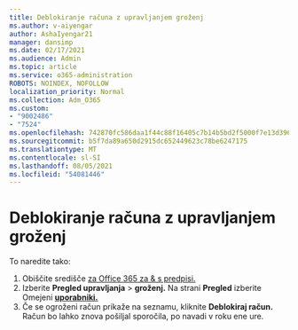 ```yaml
---
title: Deblokiranje računa z upravljanjem groženj
ms.author: v-aiyengar
author: AshaIyengar21
manager: dansimp
ms.date: 02/17/2021
ms.audience: Admin
ms.topic: article
ms.service: o365-administration
ROBOTS: NOINDEX, NOFOLLOW
localization_priority: Normal
ms.collection: Adm_O365
ms.custom:
- "9002486"
- "7524"
ms.openlocfilehash: 742870fc586daa1f44c88f16405c7b14b5bd2f5000f7e13d396ad6d43829acbd
ms.sourcegitcommit: b5f7da89a650d2915dc652449623c78be6247175
ms.translationtype: MT
ms.contentlocale: sl-SI
ms.lasthandoff: 08/05/2021
ms.locfileid: "54081446"
---
```

# <a name="unblock-an-account-by-using-threat-management"></a>Deblokiranje računa z upravljanjem groženj

To naredite tako: 

1. Obiščite središče [za Office 365 za & s predpisi.](https://go.microsoft.com/fwlink/p/?linkid=2077143)
1. Izberite **Pregled upravljanja**  >  **groženj.** Na strani **Pregled** izberite Omejeni **[uporabniki.](https://go.microsoft.com/fwlink/?linkid=2103514)**
1. Če se ogroženi račun prikaže na seznamu, kliknite **Deblokiraj račun.** Račun bo lahko znova pošiljal sporočila, po navadi v roku ene ure.